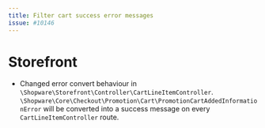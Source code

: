 ```yaml
---
title: Filter cart success error messages
issue: #10146
---
```

# Storefront
* Changed error convert behaviour in `\Shopware\Storefront\Controller\CartLineItemController`. `\Shopware\Core\Checkout\Promotion\Cart\PromotionCartAddedInformationError` will be converted into a success message on every `CartLineItemController` route.
